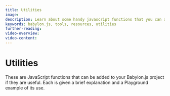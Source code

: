 ```yaml
---
title: Utilities
image:
description: Learn about some handy javascript functions that you can add to any project, called Utilities.
keywords: babylon.js, tools, resources, utilities
further-reading:
video-overview:
video-content:
---
```


# Utilities

These are JavaScript functions that can be added to your Babylon.js project if they are useful. Each is given a brief explanation and a Playground example of its use.
